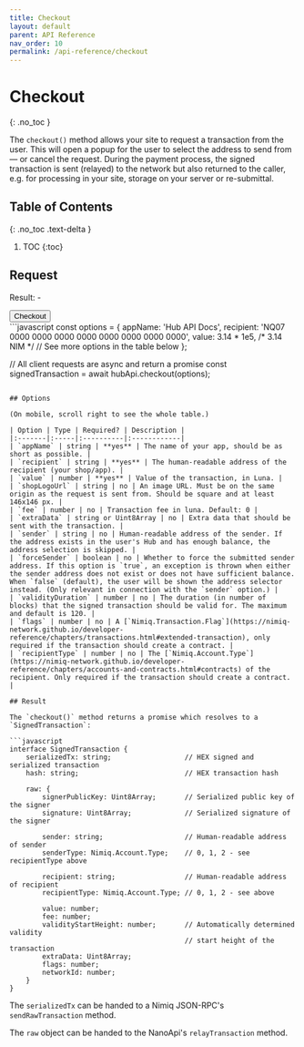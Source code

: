 ```yaml
---
title: Checkout
layout: default
parent: API Reference
nav_order: 10
permalink: /api-reference/checkout
---
```


# Checkout
{: .no_toc }

The `checkout()` method allows your site to request a transaction from the user.
This will open a popup for the user to select the address to send from &mdash;
or cancel the request. During the payment process, the signed transaction is
sent (relayed) to the network but also returned to the caller, e.g. for
processing in your site, storage on your server or re-submittal.

## Table of Contents
{: .no_toc .text-delta }

1. TOC
{:toc}

## Request

<div class="code-example">
  <p>Result: <span id="output">-</span></p>
  <button id="checkout-btn" class="btn btn-primary mb-1">Checkout</button>

  <script
    src="https://cdn.jsdelivr.net/npm/@nimiq/hub-api@v1.2.3/dist/standalone/HubApi.standalone.umd.js"
    integrity="sha256-5X6zryCUAPOnfjLU8tEtJrLdcslA2UI27RsUWnLAxHs=" crossorigin="anonymous"></script>
  <script>
    const hubApi = new HubApi('https://hub.nimiq-testnet.com');

    document.getElementById('checkout-btn').addEventListener('click', async function(event) {
      const output = document.getElementById('output');

      try {
        const result = await hubApi.checkout({
          appName: 'Hub API Docs',
          recipient: 'NQ07 0000 0000 0000 0000 0000 0000 0000 0000',
          value: 3.14 * 1e5, /* 3.14 NIM */
        });
        output.textContent = 'Checkout complete, transaction sent!';
      } catch (error) {
        output.textContent = error.message;
      }
    });
  </script>
</div>
```javascript
const options = {
  appName: 'Hub API Docs',
  recipient: 'NQ07 0000 0000 0000 0000 0000 0000 0000 0000',
  value: 3.14 * 1e5, /* 3.14 NIM */
  // See more options in the table below
};

// All client requests are async and return a promise
const signedTransaction = await hubApi.checkout(options);
```

## Options

(On mobile, scroll right to see the whole table.)

| Option | Type | Required? | Description |
|:-------|:-----|:----------|:------------|
| `appName` | string | **yes** | The name of your app, should be as short as possible. |
| `recipient` | string | **yes** | The human-readable address of the recipient (your shop/app). |
| `value` | number | **yes** | Value of the transaction, in Luna. |
| `shopLogoUrl` | string | no | An image URL. Must be on the same origin as the request is sent from. Should be square and at least 146x146 px. |
| `fee` | number | no | Transaction fee in luna. Default: 0 |
| `extraData` | string or Uint8Array | no | Extra data that should be sent with the transaction. |
| `sender` | string | no | Human-readable address of the sender. If the address exists in the user's Hub and has enough balance, the address selection is skipped. |
| `forceSender` | boolean | no | Whether to force the submitted sender address. If this option is `true`, an exception is thrown when either the sender address does not exist or does not have sufficient balance. When `false` (default), the user will be shown the address selector instead. (Only relevant in connection with the `sender` option.) |
| `validityDuration` | number | no | The duration (in number of blocks) that the signed transaction should be valid for. The maximum and default is 120. |
| `flags` | number | no | A [`Nimiq.Transaction.Flag`](https://nimiq-network.github.io/developer-reference/chapters/transactions.html#extended-transaction), only required if the transaction should create a contract. |
| `recipientType` | number | no | The [`Nimiq.Account.Type`](https://nimiq-network.github.io/developer-reference/chapters/accounts-and-contracts.html#contracts) of the recipient. Only required if the transaction should create a contract. |

## Result

The `checkout()` method returns a promise which resolves to a `SignedTransaction`:

```javascript
interface SignedTransaction {
    serializedTx: string;                  // HEX signed and serialized transaction
    hash: string;                          // HEX transaction hash

    raw: {
        signerPublicKey: Uint8Array;       // Serialized public key of the signer
        signature: Uint8Array;             // Serialized signature of the signer

        sender: string;                    // Human-readable address of sender
        senderType: Nimiq.Account.Type;    // 0, 1, 2 - see recipientType above

        recipient: string;                 // Human-readable address of recipient
        recipientType: Nimiq.Account.Type; // 0, 1, 2 - see above

        value: number;
        fee: number;
        validityStartHeight: number;       // Automatically determined validity
                                           // start height of the transaction
        extraData: Uint8Array;
        flags: number;
        networkId: number;
    }
}
```

The `serializedTx` can be handed to a Nimiq JSON-RPC's `sendRawTransaction` method.

The `raw` object can be handed to the NanoApi's `relayTransaction` method.
